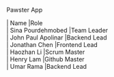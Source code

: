 Pawster App

| Name               |Role <br />
| Sina Pourdehmobed  |Team Leader <br />
| John Paul Apolinar |Backend Lead <br />
| Jonathan Chen      |Frontend Lead <br />
| Haozhan Li         |Scrum Master <br /> 
| Henry Lam          |Github Master <br />
| Umar Rama          |Backend Lead <br />

